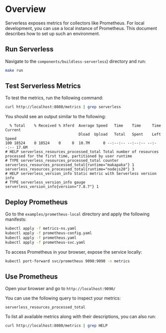 # Overview

Serverless exposes metrics for collectors like Prometheus. For local development, you can use a local instance of Prometheus.
This document describes how to set up such an environment.

## Run Serverless

Navigate to the `components/buildless-serverless`) directory and run:

```bash
make run
```

## Test Serverless Metrics

To test the metrics, run the following command:

```bash
curl http://localhost:8080/metrics | grep serverless
```

You should see an output similar to the following:

```
  % Total    % Received % Xferd  Average Speed   Time    Time     Time  Current
                                 Dload  Upload   Total   Spent    Left  Speed
100 18524    0 18524    0     0  10.7M      0 --:--:-- --:--:-- --:--:-- 17.6M
# HELP serverless_resources_processed_total Total number of resources processed for the first time, partitioned by user runtime
# TYPE serverless_resources_processed_total counter
serverless_resources_processed_total{runtime="makapaka"} 1
serverless_resources_processed_total{runtime="nodejs20"} 3
# HELP serverless_version_info Static metric with Serverless version info
# TYPE serverless_version_info gauge
serverless_version_info{version="7.8.7"} 1
```

## Deploy Prometheus

Go to the `examples/prometheus-local` directory and apply the following manifests:

```bash
kubectl apply -f metrics-ns.yaml
kubectl apply -f prometheus-config.yaml
kubectl apply -f prometheus.yaml
kubectl apply -f prometheus-svc.yaml
```

To access Prometheus in your browser, expose the service locally:

```bash
kubectl port-forward svc/prometheus 9090:9090 -n metrics
```

## Use Prometheus

Open your browser and go to 
`http://localhost:9090/`

You can use the following query to inspect your metrics:

```
serverless_resources_processed_total
```

To list all available metrics along with their descriptions, you can also run:

```bash
curl http://localhost:8080/metrics | grep HELP
```
